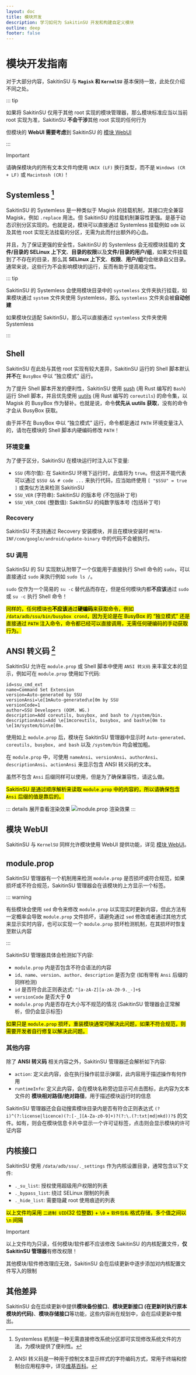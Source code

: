 ```yaml
---
layout: doc
title: 模块开发
description: 学习如何为 SakitinSU 开发和构建自定义模块
outline: deep
footer: false
---
```


# 模块开发指南

对于大部分内容，SakitinSU 与 **`Magisk` 和 `KernelSU`** 基本保持一致，此处仅介绍不同之处。

::: tip

如果将 SakitinSU 仅用于其他 root 实现的模块管理器，那么模块标准应当以当前 root 实现为准，SakitinSU **不会干涉**其他 root 实现的任何行为

但模块的 **WebUI 需要考虑**到 SakitinSU 的 [模块 WebUI](webui)

:::

> [!IMPORTANT]
> 请确保模块内的所有文本文件均使用 `UNIX (LF)` 换行类型，而不是 `Windows (CR + LF)` 或 `Macintosh (CR)`！

## Systemless [^1]

SakitinSU 的 Systemless 是一种类似于 Magisk 的挂载机制，其接口完全兼容 Magisk，例如 `.replace` 用法。但 SakitinSU 的挂载机制兼容性更强。是基于动态识别分区实现的。也就是说，模块可以直接通过 Systemless 挂载例如 `odm` 以及其他 root 实现无法挂载的分区，无需为此而付出额外的心血。

并且，为了保证更强的安全性，SakitinSU 的 Systemless 会无视模块挂载的 **文件/目录的 SELinux 上下文**、**目录的权限**以及**文件/目录的用户/组**，如果文件挂载到了不存在的目录，那么其 **SELinux 上下文**、**权限**、**用户/组**均会继承自父目录。通常来说，这些行为不会影响模块的运行，反而有助于提高稳定性。

::: tip

SakitinSU 的 Systemless 会使用模块目录中的 `systemless` 文件夹执行挂载，如果模块通过 `system` 文件夹使用 Systemless，那么 `systemless` 文件夹会被**自动创建**

如果模块仅适配 SakitinSU，那么可以直接通过 `systemless` 文件夹使用 Systemless

:::

## Shell

SakitinSU 在此处与其他 root 实现有较大差异，SakitinSU 运行的 Shell 脚本默认**并不**在 `BusyBox` 中以 “独立模式” 运行。

为了提升 Shell 脚本开发的便利性，SakitinSU 使用 [sush](https://github.com/shellgei/rusty_bash) (用 Rust 编写的 `Bash`) 运行 Shell 脚本，并且优先使用 [uutils](https://github.com/uutils/coreutils) (用 Rust 编写的 `coreutils`) 的命令集，以 Magisk 的 BusyBox 作为替补。也就是说，命令**优先从 uutils 获取**，没有的命令才会从 BusyBox 获取。

由于并不在 BusyBox 中以 “独立模式” 运行，命令都是通过 `PATH` 环境变量注入的，请勿在模块的 Shell 脚本内硬编码修改 `PATH`！

### 环境变量

为了便于区分，SakitinSU 在模块运行时注入以下变量:

- `SSU` (布尔值): 在 SakitinSU 环境下运行时，此值将为 `true`。但这并不能代表可以通过 `$SSU && # code ...` 来执行代码，应当始终使用 `[ "$SSU" = true ]` 或类似方法来检测 SakitinSU
- `SSU_VER` (字符串): SakitinSU 的版本号 (不包括补丁号)
- `SSU_VER_CODE` (整数值): SakitinSU 的纯数字版本号 (包括补丁号)

### Recovery

SakitinSU 不支持通过 Recovery 安装模块，并且在模块安装时 `META-INF/com/google/android/update-binary` 中的代码不会被执行。

### SU 调用

SakitinSU 的 SU 实现默认附带了一个仅能用于直接执行 Shell 命令的 `sudo`，可以直接通过 `sudo` 来执行例如 `sudo ls /`。

`sudo` 仅作为一个简易的 `su -c` 替代品而存在，但是任何模块内都**不应该**通过 `sudo` 或 `su -c` 执行 Shell 命令！

<mark>同样的，任何模块也**不应该**通过**硬编码**来获取命令，例如 `/data/adb/ssu/bin/busybox crond`，因为无论是在 BusyBox 的 “独立模式” 还是直接通过 `PATH` 注入命令，命令都已经可以直接调用，无需任何硬编码的手动获取行为。</mark>

## ANSI 转义码 [^2]

SakitinSU 允许在 `module.prop` 或 Shell 脚本中使用 `ANSI 转义码` 来丰富文本的显示，例如可在 `module.prop` 使用如下代码:

```properties {4,8}
id=ssu_cmd_ext
name=Command Set Extension
version=Auto-generated by SSU
versionAnsi=\e[1mAuto-generated\e[0m by SSU
versionCode=1
author=SSU Developers (OOM. WG.)
description=Add coreutils, busybox, and bash to /system/bin.
descriptionAnsi=Add \e[1mcoreutils, busybox, and bash\e[0m to \e[1m/system/bin\e[0m.
```

使用如上 `module.prop` 后，模块在 SakitinSU 管理器中显示时 `Auto-generated`、`coreutils, busybox, and bash` 以及 `/system/bin` 均会被加粗。

在 `module.prop` 中，可使用 `nameAnsi`、`versionAnsi`、`authorAnsi`、`descriptionAnsi`、`actionAnsi` 来显示包含 ANSI 转义码的文本。

虽然不包含 `Ansi` 后缀同样可以使用，但是为了确保兼容性，请这么做。

<mark>SakitinSU 是通过顺序解析来读取 `module.prop` 中的内容的，所以请确保包含 `Ansi` 后缀的值是靠后的。</mark>

::: details 展开查看渲染效果
![module.prop 渲染效果](/assets/img/module_prop.webp)
:::

## 模块 WebUI

SakitinSU 与 `KernelSU` 同样允许模块使用 WebUI 提供功能，详见 [模块 WebUI](webui)。

## module.prop

SakitinSU 管理器有一个机制用来检测 `module.prop` 是否损坏或符合规范，如果损坏或不符合规范，SakitinSU 管理器会在该模块的上方显示一个标签。

::: warning

有些模块会使用 `sed` 命令来修改 `module.prop` 以实现实时更新内容，但此方法有一定概率会导致 `module.prop` 文件损坏，请避免通过 `sed` 修改或者通过其他方式来显示实时内容，也可以实现一个 `module.prop` 损坏检测机制，在其损坏时恢复至默认内容

:::

SakitinSU 管理器具体会检测如下内容:

- `module.prop` 内是否包含不符合语法的内容
- `id`、`name`、`version`、`author`、`description` 是否为空 (如有带有 `Ansi` 后缀的同样检测)
- `id` 是否符合此正则表达式: `^[a-zA-Z][a-zA-Z0-9._-]+$`
- `versionCode` 是否大于 **0**
- `module.prop` 内是否存在大小写不规范的情况 (SakitinSU 管理器会正常解析，但仍会显示标签)

<mark>如果只是 `module.prop` 损坏，重装模块通常可解决此问题，如果不符合规范，则需要开发者自行修复以解决此问题。</mark>

### 其他内容

除了 **ANSI 转义码** 相关内容之外，SakitinSU 管理器还会解析如下内容:

- `action`: 定义此内容，会在执行操作前显示弹窗，此内容用于描述操作有何作用
- `runtimeInfo`: 定义此内容，会在模块名称旁边显示可点击图标，此内容为文本文件的 **模块相对路径/绝对路径**，用于描述模块运行时的信息

SakitinSU 管理器还会自动搜索模块目录内是否有符合正则表达式 `(?i)^(?:license|licence)(?:[-_][A-Za-z0-9]+)?(?:\.(?:txt|md|mkd))?$` 的文件。如有，则会在模块信息卡片中显示一个许可证标签，点击则会显示模块的许可证内容

## 内核接口

SakitinSU 使用 `/data/adb/ssu/._settings` 作为内核设置目录，通常包含以下文件:

- `._su_list`: 授权使用超级用户权限的列表
- `._bypass_list`: 绕过 SELinux 限制的列表
- `._hide_list`: 需要隐藏 root 使用痕迹的列表

<mark>以上文件均采用 `二进制 UID`(32 位整数) + `\0` + `软件包名` 格式存储，多个值之间以 `\n` 间隔</mark>

> [!IMPORTANT]
> 以上文件均为只读，任何模块/软件都不应该修改 SakitinSU 的内核配置文件，**仅 SakitinSU 管理器**有修改权限！
>
> 其他模块/软件修改理应无效，SakitinSU 会在后续更新中逐步添加对内核配置文件写入的限制

## 其他差异

SakitinSU 会在后续更新中提供**模块备份接口**、**模块更新接口 (在更新时执行原本模块的代码)**、**模块存储接口**等功能，这些内容尚在规划中，会在后续更新中推出。

[^1]: Systemless 机制是一种无需直接修改系统分区即可实现修改系统文件的方法，为模块提供了便利性。

[^2]: ANSI 转义码是一种用于控制文本显示样式的字符编码方式，常用于终端和控制台应用程序中，详见[维基百科](https://en.wikipedia.org/wiki/ANSI_escape_code)。
